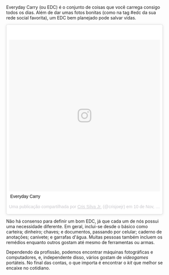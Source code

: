 Everyday Carry (ou EDC) é o conjunto de coisas que você carrega consigo todos os dias. Além de dar umas fotos bonitas (como na tag #edc da sua rede social favorita), um EDC bem planejado pode salvar vidas.

<blockquote class="instagram-media" data-instgrm-captioned data-instgrm-permalink="https://www.instagram.com/p/BMpC1ucAEJa/" data-instgrm-version="9" style=" background:#FFF; border:0; border-radius:3px; box-shadow:0 0 1px 0 rgba(0,0,0,0.5),0 1px 10px 0 rgba(0,0,0,0.15); margin: 1px; max-width:540px; min-width:326px; padding:0; width:99.375%; width:-webkit-calc(100% - 2px); width:calc(100% - 2px);"><div style="padding:8px;"> <div style=" background:#F8F8F8; line-height:0; margin-top:40px; padding:50.0% 0; text-align:center; width:100%;"> <div style=" background:url(data:image/png;base64,iVBORw0KGgoAAAANSUhEUgAAACwAAAAsCAMAAAApWqozAAAABGdBTUEAALGPC/xhBQAAAAFzUkdCAK7OHOkAAAAMUExURczMzPf399fX1+bm5mzY9AMAAADiSURBVDjLvZXbEsMgCES5/P8/t9FuRVCRmU73JWlzosgSIIZURCjo/ad+EQJJB4Hv8BFt+IDpQoCx1wjOSBFhh2XssxEIYn3ulI/6MNReE07UIWJEv8UEOWDS88LY97kqyTliJKKtuYBbruAyVh5wOHiXmpi5we58Ek028czwyuQdLKPG1Bkb4NnM+VeAnfHqn1k4+GPT6uGQcvu2h2OVuIf/gWUFyy8OWEpdyZSa3aVCqpVoVvzZZ2VTnn2wU8qzVjDDetO90GSy9mVLqtgYSy231MxrY6I2gGqjrTY0L8fxCxfCBbhWrsYYAAAAAElFTkSuQmCC); display:block; height:44px; margin:0 auto -44px; position:relative; top:-22px; width:44px;"></div></div> <p style=" margin:8px 0 0 0; padding:0 4px;"> <a href="https://www.instagram.com/p/BMpC1ucAEJa/" style=" color:#000; font-family:Arial,sans-serif; font-size:14px; font-style:normal; font-weight:normal; line-height:17px; text-decoration:none; word-wrap:break-word;" target="_blank">Everyday Carry</a></p> <p style=" color:#c9c8cd; font-family:Arial,sans-serif; font-size:14px; line-height:17px; margin-bottom:0; margin-top:8px; overflow:hidden; padding:8px 0 7px; text-align:center; text-overflow:ellipsis; white-space:nowrap;">Uma publicação compartilhada por <a href="https://www.instagram.com/crisjoejr/" style=" color:#c9c8cd; font-family:Arial,sans-serif; font-size:14px; font-style:normal; font-weight:normal; line-height:17px;" target="_blank"> Cris Silva Jr.</a> (@crisjoejr) em <time style=" font-family:Arial,sans-serif; font-size:14px; line-height:17px;" datetime="2016-11-10T19:26:39+00:00">10 de Nov, 2016 às 11:26 PST</time></p></div></blockquote> <script async defer src="//www.instagram.com/embed.js"></script>

Não há consenso para definir um bom EDC, já que cada um de nós possui uma necessidade diferente. Em geral, inclui-se desde o básico como carteira; dinheiro; chaves; e documentos, passando por celular; caderno de anotações; canivete; e garrafas d'água. Muitas pessoas também incluem os remédios enquanto outros gostam até mesmo de ferramentas ou armas.

<!-- Add another EDC photo -->

Dependendo da profissão, podemos encontrar máquinas fotográficas e computadores, e, independente disso, vários gostam de _videogames_ portáteis. No final das contas, o que importa é encontrar o _kit_ que melhor se encaixe no cotidiano.
